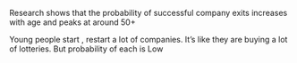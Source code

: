 Research shows that the probability of successful company exits increases with age and peaks at around 50+ 

Young people start , restart a lot of companies. It’s like they are buying a lot of lotteries. But probability of each is Low 

